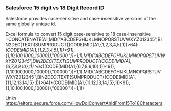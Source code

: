 


### Salesforce 15 digit vs 18 Digit Record ID

Salesforce provides case-sensitive and case-insensitive versions of the same globally unique id.

Excel formula to convert 15 digit case-sensitive to 18 case-insensitive =CONCATENATE(A1,MID("ABCDEFGHIJKLMNOPQRSTUVWXYZ012345",BIN2DEC(TEXT(SUMPRODUCT((CODE(MID(A1,{1,2,3,4,5},1))>64)*(CODE(MID(A1,{1,2,3,4,5},1))<91),{1,10,100,1000,10000}),"00000"))+1,1),MID("ABCDEFGHIJKLMNOPQRSTUVWXYZ012345",BIN2DEC(TEXT(SUMPRODUCT((CODE(MID(A1,{6,7,8,9,10},1))>64)*(CODE(MID(A1,{6,7,8,9,10},1))<91),{1,10,100,1000,10000}),"00000"))+1,1),MID("ABCDEFGHIJKLMNOPQRSTUVWXYZ012345",BIN2DEC(TEXT(SUMPRODUCT((CODE(MID(A1,{11,12,13,14,15},1))>64)*(CODE(MID(A1,{11,12,13,14,15},1))<91),{1,10,100,1000,10000}),"00000"))+1,1))

Links
https://eltoro.secure.force.com/HowDoIConvertAnIdFrom15To18Characters
